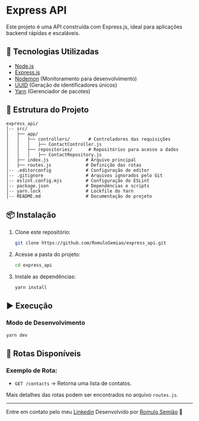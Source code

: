 # Express API

Este projeto é uma API construída com Express.js, ideal para aplicações backend rápidas e escaláveis.

## 🚀 Tecnologias Utilizadas

- [Node.js](https://nodejs.org/)
- [Express.js](https://expressjs.com/)
- [Nodemon](https://www.npmjs.com/package/nodemon) (Monitoramento para desenvolvimento)
- [UUID](https://www.npmjs.com/package/uuid) (Geração de identificadores únicos)
- [Yarn](https://yarnpkg.com/) (Gerenciador de pacotes)

## 📂 Estrutura do Projeto

```
express_api/
│-- src/
│   ├── app/
│   │   ├── controllers/       # Controladores das requisições
│   │   │   ├── ContactController.js
│   │   ├── repositories/      # Repositórios para acesso a dados
│   │   │   ├── ContactRepository.js
│   ├── index.js              # Arquivo principal
│   ├── routes.js             # Definição das rotas
│-- .editorconfig             # Configuração do editor
│-- .gitignore                # Arquivos ignorados pelo Git
│-- eslint.config.mjs         # Configuração do ESLint
│-- package.json              # Dependências e scripts
│-- yarn.lock                 # Lockfile do Yarn
│-- README.md                 # Documentação do projeto
```

## 📦 Instalação

1. Clone este repositório:
   ```sh
   git clone https://github.com/RomuloSemiao/express_api.git
   ```

2. Acesse a pasta do projeto:
   ```sh
   cd express_api
   ```

3. Instale as dependências:
   ```sh
   yarn install
   ```

## ▶️ Execução

### Modo de Desenvolvimento
```sh
yarn dev
```

## 📌 Rotas Disponíveis

### Exemplo de Rota:
- `GET /contacts` → Retorna uma lista de contatos.

Mais detalhes das rotas podem ser encontrados no arquivo `routes.js`.

---

Entre em contato pelo meu [Linkedin](https://www.linkedin.com/in/romulosemiao/)
Desenvolvido por [Romulo Semião](https://github.com/RomuloSemiao) 🚀

